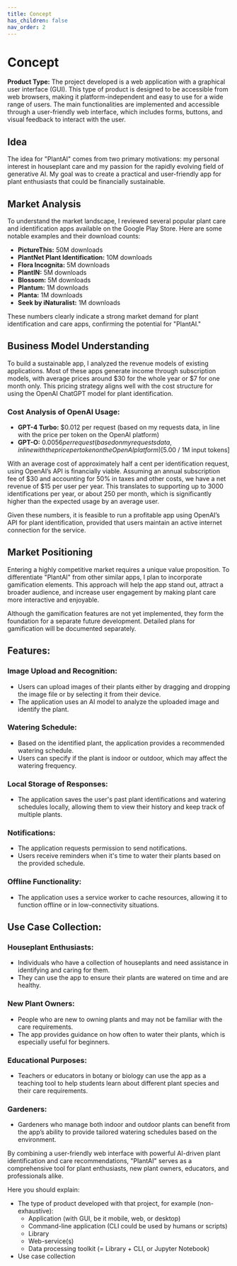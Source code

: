 ```yaml
---
title: Concept
has_children: false
nav_order: 2
---
```


# Concept

**Product Type:**
The project developed is a web application with a graphical user interface (GUI). This type of product is designed to be accessible from web browsers, making it platform-independent and easy to use for a wide range of users. The main functionalities are implemented and accessible through a user-friendly web interface, which includes forms, buttons, and visual feedback to interact with the user.

## Idea

The idea for "PlantAI" comes from two primary motivations: my personal interest in houseplant care and my passion for the rapidly evolving field of generative AI. My goal was to create a practical and user-friendly app for plant enthusiasts that could be financially sustainable.

## Market Analysis

To understand the market landscape, I reviewed several popular plant care and identification apps available on the Google Play Store. Here are some notable examples and their download counts:

- **PictureThis:** 50M downloads
- **PlantNet Plant Identification:** 10M downloads
- **Flora Incognita:** 5M downloads
- **PlantIN:** 5M downloads
- **Blossom:** 5M downloads
- **Plantum:** 1M downloads
- **Planta:** 1M downloads
- **Seek by iNaturalist:** 1M downloads

These numbers clearly indicate a strong market demand for plant identification and care apps, confirming the potential for "PlantAI."

## Business Model Understanding

To build a sustainable app, I analyzed the revenue models of existing applications. Most of these apps generate income through subscription models, with average prices around $30 for the whole year or $7 for one month only. This pricing strategy aligns well with the cost structure for using the OpenAI ChatGPT model for plant identification.

### Cost Analysis of OpenAI Usage:

- **GPT-4 Turbo:** $0.012 per request (based on my requests data, in line with the price per token on the OpenAI platform)
- **GPT-O:** $0.0056 per request (based on my requests data, in line with the price per token on the OpenAI platform) [$5.00 / 1M input tokens]

With an average cost of approximately half a cent per identification request, using OpenAI’s API is financially viable. Assuming an annual subscription fee of $30 and accounting for 50% in taxes and other costs, we have a net revenue of $15 per user per year. This translates to supporting up to 3000 identifications per year, or about 250 per month, which is significantly higher than the expected usage by an average user.

Given these numbers, it is feasible to run a profitable app using OpenAI’s API for plant identification, provided that users maintain an active internet connection for the service.

## Market Positioning

Entering a highly competitive market requires a unique value proposition. To differentiate "PlantAI" from other similar apps, I plan to incorporate gamification elements. This approach will help the app stand out, attract a broader audience, and increase user engagement by making plant care more interactive and enjoyable.

Although the gamification features are not yet implemented, they form the foundation for a separate future development. Detailed plans for gamification will be documented separately.

## Features:

### Image Upload and Recognition:

- Users can upload images of their plants either by dragging and dropping the image file or by selecting it from their device.
- The application uses an AI model to analyze the uploaded image and identify the plant.

### Watering Schedule:

- Based on the identified plant, the application provides a recommended watering schedule.
- Users can specify if the plant is indoor or outdoor, which may affect the watering frequency.

### Local Storage of Responses:

- The application saves the user's past plant identifications and watering schedules locally, allowing them to view their history and keep track of multiple plants.

### Notifications:

- The application requests permission to send notifications.
- Users receive reminders when it's time to water their plants based on the provided schedule.

### Offline Functionality:

- The application uses a service worker to cache resources, allowing it to function offline or in low-connectivity situations.

## Use Case Collection:

### Houseplant Enthusiasts:

- Individuals who have a collection of houseplants and need assistance in identifying and caring for them.
- They can use the app to ensure their plants are watered on time and are healthy.

### New Plant Owners:

- People who are new to owning plants and may not be familiar with the care requirements.
- The app provides guidance on how often to water their plants, which is especially useful for beginners.

### Educational Purposes:

- Teachers or educators in botany or biology can use the app as a teaching tool to help students learn about different plant species and their care requirements.

### Gardeners:

- Gardeners who manage both indoor and outdoor plants can benefit from the app’s ability to provide tailored watering schedules based on the environment.

By combining a user-friendly web interface with powerful AI-driven plant identification and care recommendations, "PlantAI" serves as a comprehensive tool for plant enthusiasts, new plant owners, educators, and professionals alike.












Here you should explain:
- The type of product developed with that project, for example (non-exhaustive):
    - Application (with GUI, be it mobile, web, or desktop)
    - Command-line application (CLI could be used by humans or scripts)
    - Library
    - Web-service(s)
    - Data processing toolkit (= Library + CLI, or Jupyter Notebook)
- Use case collection

